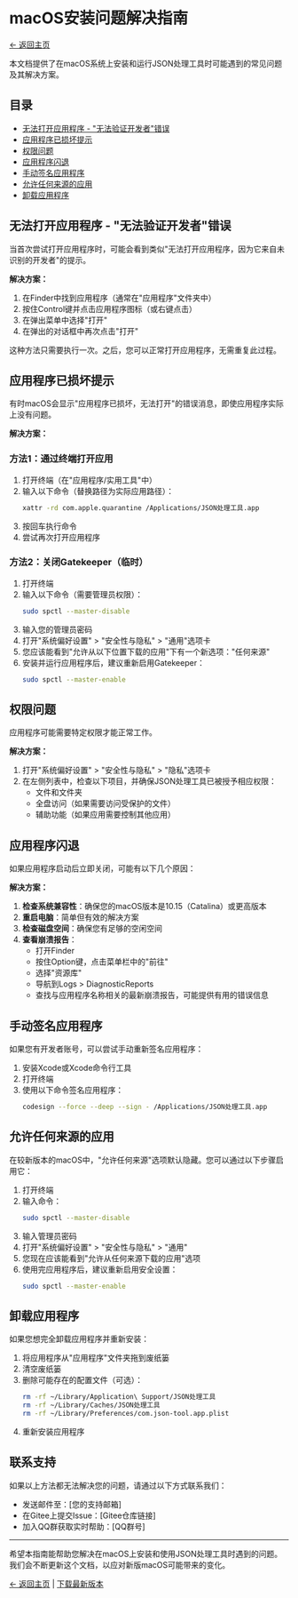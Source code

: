 # macOS安装问题解决指南

[← 返回主页](../README.md)

本文档提供了在macOS系统上安装和运行JSON处理工具时可能遇到的常见问题及其解决方案。

## 目录

- [无法打开应用程序 - "无法验证开发者"错误](#无法打开应用程序---无法验证开发者错误)
- [应用程序已损坏提示](#应用程序已损坏提示)
- [权限问题](#权限问题)
- [应用程序闪退](#应用程序闪退)
- [手动签名应用程序](#手动签名应用程序)
- [允许任何来源的应用](#允许任何来源的应用)
- [卸载应用程序](#卸载应用程序)

## 无法打开应用程序 - "无法验证开发者"错误

当首次尝试打开应用程序时，可能会看到类似"无法打开应用程序，因为它来自未识别的开发者"的提示。

**解决方案：**

1. 在Finder中找到应用程序（通常在"应用程序"文件夹中）
2. 按住Control键并点击应用程序图标（或右键点击）
3. 在弹出菜单中选择"打开"
4. 在弹出的对话框中再次点击"打开"

这种方法只需要执行一次。之后，您可以正常打开应用程序，无需重复此过程。

## 应用程序已损坏提示

有时macOS会显示"应用程序已损坏，无法打开"的错误消息，即使应用程序实际上没有问题。

**解决方案：**

### 方法1：通过终端打开应用

1. 打开终端（在"应用程序/实用工具"中）
2. 输入以下命令（替换路径为实际应用路径）：
   ```bash
   xattr -rd com.apple.quarantine /Applications/JSON处理工具.app
   ```
3. 按回车执行命令
4. 尝试再次打开应用程序

### 方法2：关闭Gatekeeper（临时）

1. 打开终端
2. 输入以下命令（需要管理员权限）：
   ```bash
   sudo spctl --master-disable
   ```
3. 输入您的管理员密码
4. 打开"系统偏好设置" > "安全性与隐私" > "通用"选项卡
5. 您应该能看到"允许从以下位置下载的应用"下有一个新选项："任何来源"
6. 安装并运行应用程序后，建议重新启用Gatekeeper：
   ```bash
   sudo spctl --master-enable
   ```

## 权限问题

应用程序可能需要特定权限才能正常工作。

**解决方案：**

1. 打开"系统偏好设置" > "安全性与隐私" > "隐私"选项卡
2. 在左侧列表中，检查以下项目，并确保JSON处理工具已被授予相应权限：
   - 文件和文件夹
   - 全盘访问（如果需要访问受保护的文件）
   - 辅助功能（如果应用需要控制其他应用）

## 应用程序闪退

如果应用程序启动后立即关闭，可能有以下几个原因：

**解决方案：**

1. **检查系统兼容性**：确保您的macOS版本是10.15（Catalina）或更高版本
2. **重启电脑**：简单但有效的解决方案
3. **检查磁盘空间**：确保您有足够的空闲空间
4. **查看崩溃报告**：
   - 打开Finder
   - 按住Option键，点击菜单栏中的"前往"
   - 选择"资源库"
   - 导航到Logs > DiagnosticReports
   - 查找与应用程序名称相关的最新崩溃报告，可能提供有用的错误信息

## 手动签名应用程序

如果您有开发者账号，可以尝试手动重新签名应用程序：

1. 安装Xcode或Xcode命令行工具
2. 打开终端
3. 使用以下命令签名应用程序：
   ```bash
   codesign --force --deep --sign - /Applications/JSON处理工具.app
   ```

## 允许任何来源的应用

在较新版本的macOS中，"允许任何来源"选项默认隐藏。您可以通过以下步骤启用它：

1. 打开终端
2. 输入命令：
   ```bash
   sudo spctl --master-disable
   ```
3. 输入管理员密码
4. 打开"系统偏好设置" > "安全性与隐私" > "通用"
5. 您现在应该能看到"允许从任何来源下载的应用"选项
6. 使用完应用程序后，建议重新启用安全设置：
   ```bash
   sudo spctl --master-enable
   ```

## 卸载应用程序

如果您想完全卸载应用程序并重新安装：

1. 将应用程序从"应用程序"文件夹拖到废纸篓
2. 清空废纸篓
3. 删除可能存在的配置文件（可选）：
   ```bash
   rm -rf ~/Library/Application\ Support/JSON处理工具
   rm -rf ~/Library/Caches/JSON处理工具
   rm -rf ~/Library/Preferences/com.json-tool.app.plist
   ```
4. 重新安装应用程序

## 联系支持

如果以上方法都无法解决您的问题，请通过以下方式联系我们：

- 发送邮件至：[您的支持邮箱]
- 在Gitee上提交Issue：[Gitee仓库链接]
- 加入QQ群获取实时帮助：[QQ群号]

---

希望本指南能帮助您解决在macOS上安装和使用JSON处理工具时遇到的问题。我们会不断更新这个文档，以应对新版macOS可能带来的变化。

[← 返回主页](../README.md) | [下载最新版本](https://gitee.com/您的用户名/develop-tool/releases) 